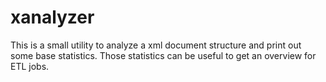 # xanalyzer
This is a small utility to analyze a xml document structure and print out some base statistics. Those statistics can be useful to get an overview for ETL jobs.

